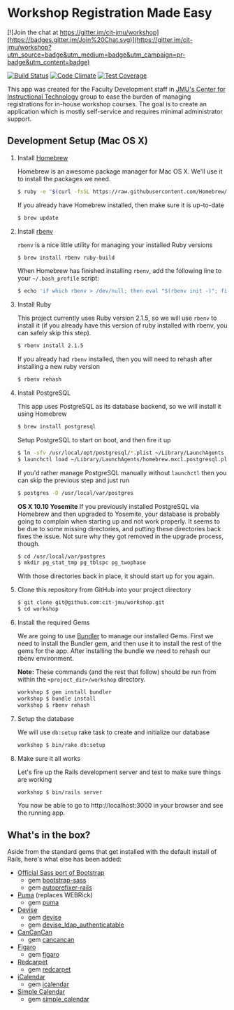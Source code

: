 # Workshop Registration Made Easy

[![Join the chat at https://gitter.im/cit-jmu/workshop](https://badges.gitter.im/Join%20Chat.svg)](https://gitter.im/cit-jmu/workshop?utm_source=badge&utm_medium=badge&utm_campaign=pr-badge&utm_content=badge)

[![Build Status](https://travis-ci.org/cit-jmu/workshop.svg?branch=master)](https://travis-ci.org/cit-jmu/workshop)
[![Code Climate](https://codeclimate.com/github/cit-jmu/workshop/badges/gpa.svg)](https://codeclimate.com/github/cit-jmu/workshop)
[![Test Coverage](https://codeclimate.com/github/cit-jmu/workshop/badges/coverage.svg)](https://codeclimate.com/github/cit-jmu/workshop)

This app was created for the Faculty Development staff in [JMU's Center for Instructional Technology](http://cit.jmu.edu/) group to ease the burden of managing registrations for in-house workshop courses.  The goal is to create an application which is mostly self-service and requires minimal administrator support.

## Development Setup (Mac OS X)

1. Install [Homebrew](http://brew.sh/)

   Homebrew is an awesome package manager for Mac OS X.  We'll use it to install the packages we need.

   ~~~ sh
   $ ruby -e "$(curl -fsSL https://raw.githubusercontent.com/Homebrew/install/master/install)"
   ~~~

   If you already have Homebrew installed, then make sure it is up-to-date

   ~~~ sh
   $ brew update
   ~~~

2. Install [rbenv](https://github.com/sstephenson/rbenv)

   `rbenv` is a nice little utility for managing your installed Ruby versions

   ~~~ sh
   $ brew install rbenv ruby-build
   ~~~

   When Homebrew has finished installing `rbenv`, add the following line to your `~/.bash_profile` script:

   ~~~ sh
   $ echo 'if which rbenv > /dev/null; then eval "$(rbenv init -)"; fi' >> ~/.bash_profile
   ~~~

3. Install Ruby

   This project currently uses Ruby version 2.1.5, so we will use `rbenv` to install it (if you already have this version of ruby installed with rbenv, you can safely skip this step).

   ~~~ sh
   $ rbenv install 2.1.5
   ~~~

   If you already had `rbenv` installed, then you will need to rehash after installing a new ruby version

   ~~~ sh
   $ rbenv rehash
   ~~~

4. Install PostgreSQL

   This app uses PostgreSQL as its database backend, so we will install it using Homebrew

   ~~~ sh
   $ brew install postgresql
   ~~~

   Setup PostgreSQL to start on boot, and then fire it up

   ~~~ sh
   $ ln -sfv /usr/local/opt/postgresql/*.plist ~/Library/LaunchAgents
   $ launchctl load ~/Library/LaunchAgents/homebrew.mxcl.postgresql.plist
   ~~~

   If you'd rather manage PostgreSQL manually without `launchctl` then you can skip the previous step and just run

   ~~~ sh
   $ postgres -D /usr/local/var/postgres
   ~~~

   **OS X 10.10 Yosemite**
   If you previously installed PostgreSQL via Homebrew and then upgraded to Yosemite,
   your database is probably going to complain when starting up and not work properly.
   It seems to be due to some missing directories, and putting these directories back
   fixes the issue.  Not sure why they got removed in the upgrade process, though.

   ~~~ sh
   $ cd /usr/local/var/postgres
   $ mkdir pg_stat_tmp pg_tblspc pg_twophase
   ~~~

   With those directories back in place, it should start up for you again.


5. Clone this repository from GitHub into your project directory

   ~~~ sh
   $ git clone git@github.com:cit-jmu/workshop.git
   $ cd workshop
   ~~~

6. Install the required Gems

   We are going to use [Bundler](http://bundler.io/) to manage our installed Gems.  First we need to install the Bundler gem, and then use it to install the rest of the gems for the app.  After installing the bundle we need to rehash our rbenv environment.

   **Note:** These commands (and the rest that follow) should be run from within the `<project_dir>/workshop` directory.

   ~~~ sh
   workshop $ gem install bundler
   workshop $ bundle install
   workshop $ rbenv rehash
   ~~~

7. Setup the database

   We will use `db:setup` rake task to create and initialize our database

   ~~~ sh
   workshop $ bin/rake db:setup
   ~~~

8. Make sure it all works

   Let's fire up the Rails development server and test to make sure things are working

   ~~~ sh
   workshop $ bin/rails server
   ~~~

   You now be able to go to http://localhost:3000 in your browser and see the running app.

## What's in the box?

Aside from the standard gems that get installed with the default install of Rails, here's what else has been added:

* [Official Sass port of Bootstrap](http://getbootstrap.com/css/#sass)
  * gem [bootstrap-sass](https://rubygems.org/gems/bootstrap-sass)
  * gem [autoprefixer-rails](https://rubygems.org/gems/autoprefixer-rails)
* [Puma](http://puma.io/) (replaces WEBRick)
  * gem [puma](https://rubygems.org/gems/puma)
* [Devise](https://github.com/plataformatec/devise)
  * gem [devise](https://rubygems.org/gems/devise)
  * gem [devise_ldap_authenticatable](https://rubygems.org/gems/devise_ldap_authenticatable)
* [CanCanCan](https://github.com/CanCanCommunity/cancancan)
  * gem [cancancan](https://rubygems.org/gems/cancancan)
* [Figaro](https://github.com/laserlemon/figaro)
  * gem [figaro](https://rubygems.org/gems/figaro)
* [Redcarpet](https://github.com/vmg/redcarpet)
  * gem [redcarpet](https://rubygems.org/gems/redcarpet)
* [iCalendar](https://github.com/icalendar/icalendar)
  * gem [icalendar](http://rubygems.org/gems/icalendar)
* [Simple Calendar](https://github.com/excid3/simple_calendar)
  * gem [simple_calendar](https://rubygems.org/gems/simple_calendar)
